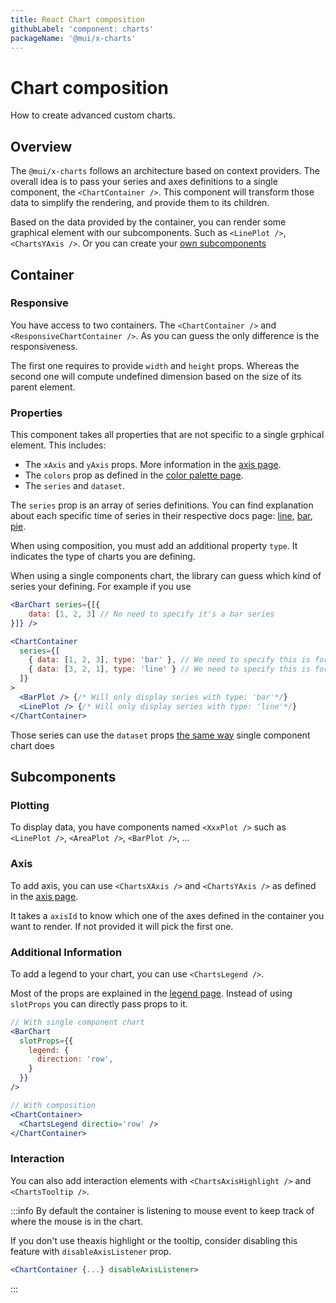 ```yaml
---
title: React Chart composition
githubLabel: 'component: charts'
packageName: '@mui/x-charts'
---
```


# Chart composition

<p class="description">How to create advanced custom charts.</p>

## Overview

The `@mui/x-charts` follows an architecture based on context providers.
The overall idea is to pass your series and axes definitions to a single component, the `<ChartContainer />`.
This component will transform those data to simplify the rendering, and provide them to its children.

Based on the data provided by the container, you can render some graphical element with our subcomponents.
Such as `<LinePlot />`, `<ChartsYAxis />`. Or you can create your [own subcomponents](/x/react-charts/components/)

## Container

### Responsive

You have access to two containers.
The `<ChartContainer />` and `<ResponsiveChartContainer />`.
As you can guess the only difference is the responsiveness.

The first one requires to provide `width` and `height` props.
Whereas the second one will compute undefined dimension based on the size of its parent element.

### Properties

This component takes all properties that are not specific to a single grphical element.
This includes:

- The `xAxis` and `yAxis` props. More information in the [axis page](/x/react-charts/axis/).
- The `colors` prop as defined in the [color palette page](/x/react-charts/styling/#color-palette).
- The `series` and `dataset`.

The `series` prop is an array of series definitions.
You can find explanation about each specific time of series in their respective docs page: [line](/x/react-charts/lines/), [bar](/x/react-charts/bars/), [pie](/x/react-charts/pie/).

When using composition, you must add an additional property `type`.
It indicates the type of charts you are defining.

When using a single components chart, the library can guess which kind of series your defining.
For example if you use

```jsx
<BarChart series={[{
    data: [1, 2, 3] // No need to specify it's a bar series
}]} />

<ChartContainer 
  series={[
    { data: [1, 2, 3], type: 'bar' }, // We need to specify this is for bar chart
    { data: [3, 2, 1], type: 'line' } // We need to specify this is for line chart
  ]}
>
  <BarPlot /> {/* Will only display series with type: 'bar'*/}
  <LinePlot /> {/* Will only display series with type: 'line'*/}
</ChartContainer>
```

Those series can use the `dataset` props [the same way](/x/react-charts/bars/#using-a-dataset) single component chart does

## Subcomponents

### Plotting

To display data, you have components named `<XxxPlot />` such as `<LinePlot />`, `<AreaPlot />`, `<BarPlot />`, ...

### Axis

To add axis, you can use `<ChartsXAxis />` and `<ChartsYAxis />` as defined in the [axis page](/x/react-charts/axis/#composition).

It takes a `axisId` to know which one of the axes defined in the container you want to render. If not provided it will pick the first one.

### Additional Information

To add a legend to your chart, you can use `<ChartsLegend />`.

Most of the props are explained in the [legend page](/x/react-charts/legend/).
Instead of using `slotProps` you can directly pass props to it.

```jsx
// With single component chart
<BarChart 
  slotProps={{
    legend: {
      direction: 'row',
    }
  }}
/>

// With composition
<ChartContainer>
  <ChartsLegend directio='row' />
</ChartContainer>
```

### Interaction

You can also add interaction elements with `<ChartsAxisHighlight />` and `<ChartsTooltip />`.

:::info
By default the container is listening to mouse event to keep track of where the mouse is in the chart.

If you don't use theaxis highlight or the tooltip, consider disabling this feature with `disableAxisListener` prop.

```jsx
<ChartContainer {...} disableAxisListener>
```
:::
